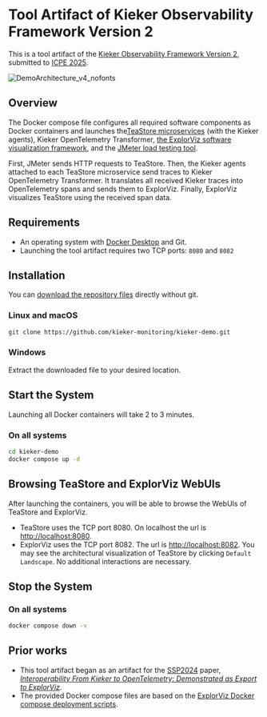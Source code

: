# Tool Artifact of Kieker Observability Framework Version 2

This is a tool artifact of the [Kieker Observability Framework Version
2](https://github.com/kieker-monitoring/kieker), submitted to [ICPE
2025](https://icpe2025.spec.org/).

![DemoArchitecture_v4_nofonts](https://github.com/user-attachments/assets/c8bdc7e0-cd3a-41ec-b701-ee8b27eba89b)

## Overview

The Docker compose file configures all required software components as Docker
containers and launches the[TeaStore
microservices](https://github.com/DescartesResearch/TeaStore) (with the Kieker
agents), Kieker OpenTelemetry Transformer, [the ExplorViz software
visualization framework](https://github.com/ExplorViz/frontend/), and the
[JMeter load testing tool](https://github.com/apache/jmeter).

First, JMeter sends HTTP requests to TeaStore. Then, the Kieker agents attached
to each TeaStore microservice send traces to Kieker OpenTelemetry Transformer.
It translates all received Kieker traces into OpenTelemetry spans and sends
them to ExplorViz. Finally, ExplorViz visualizes TeaStore using the received
span data.

## Requirements

* An operating system with [Docker Desktop](https://docs.docker.com/desktop/) and Git.
* Launching the tool artifact requires two TCP ports: ``8080`` and ``8082``

## Installation

You can [download the repository files](https://github.com/kieker-monitoring/kieker-demo/archive/refs/heads/main.zip) directly without git.

### Linux and macOS

```bash
git clone https://github.com/kieker-monitoring/kieker-demo.git
```

### Windows

Extract the downloaded file to your desired location.

## Start the System

Launching all Docker containers will take 2 to 3 minutes.

### On all systems

```bash
cd kieker-demo
docker compose up -d
```

## Browsing TeaStore and ExplorViz WebUIs

After launching the containers, you will be able to browse the WebUIs of TeaStore and ExplorViz.

* TeaStore uses the TCP port 8080. On localhost the url is [http://localhost:8080](http://localhost:8080).
* ExplorViz uses the TCP port 8082. The url is [http://localhost:8082](http://localhost:8082). You may see the architectural visualization of TeaStore by clicking ``Default Landscape``. No additional interactions are necessary.

## Stop the System

### On all systems

```bash
docker compose down -v
```

## Prior works

* This tool artifact began as an artifact for the
  [SSP2024](https://www.performance-symposium.org/ssp-2024/) paper,
  [*Interoperability From Kieker to OpenTelemetry: Demonstrated as Export to
  ExplorViz*](https://arxiv.org/abs/2411.07982).
* The provided Docker compose files are based on the [ExplorViz Docker compose
  deployment scripts](https://github.com/ExplorViz/deployment).
